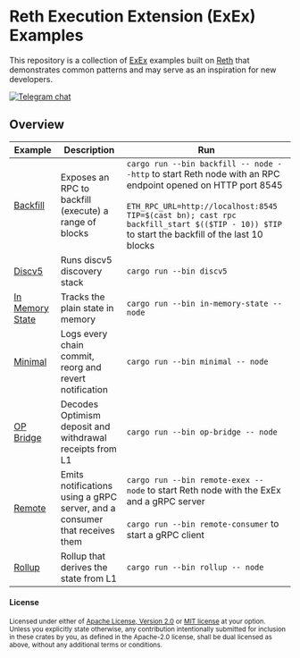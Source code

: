 # Reth Execution Extension (ExEx) Examples

This repository is a collection of [ExEx](https://reth.rs/developers/exex/exex.html) examples
built on [Reth](https://github.com/paradigmxyz/reth) that demonstrates common patterns and may serve as an inspiration
for new developers.

[![Telegram chat][telegram-badge]][telegram-url]

[telegram-badge]: https://img.shields.io/endpoint?color=neon&style=for-the-badge&url=https%3A%2F%2Ftg.sumanjay.workers.dev%2Fparadigm_reth
[telegram-url]: https://t.me/paradigm_reth

## Overview

| Example                              | Description                                                                | Run                                                                                                                                                                                                                                                           |
| ------------------------------------ | -------------------------------------------------------------------------- | ------------------------------------------------------------------------------------------------------------------------------------------------------------------------------------------------------------------------------------------------------------- |
| [Backfill](./backfill)               | Exposes an RPC to backfill (execute) a range of blocks                     | `cargo run --bin backfill -- node --http` to start Reth node with an RPC endpoint opened on HTTP port 8545<br><br>`ETH_RPC_URL=http://localhost:8545 TIP=$(cast bn); cast rpc backfill_start $(($TIP - 10)) $TIP` to start the backfill of the last 10 blocks |
| [Discv5](./discv5)                   | Runs discv5 discovery stack                                                | `cargo run --bin discv5`                                                                                                                                                                                                                                      |
| [In Memory State](./in-memory-state) | Tracks the plain state in memory                                           | `cargo run --bin in-memory-state -- node`                                                                                                                                                                                                                     |
| [Minimal](./minimal)                 | Logs every chain commit, reorg and revert notification                     | `cargo run --bin minimal -- node`                                                                                                                                                                                                                             |
| [OP Bridge](./op-bridge)             | Decodes Optimism deposit and withdrawal receipts from L1                   | `cargo run --bin op-bridge -- node`                                                                                                                                                                                                                           |
| [Remote](./remote)                   | Emits notifications using a gRPC server, and a consumer that receives them | `cargo run --bin remote-exex -- node` to start Reth node with the ExEx and a gRPC server<br><br>`cargo run --bin remote-consumer` to start a gRPC client                                                                                                      |
| [Rollup](./rollup)                   | Rollup that derives the state from L1                                      | `cargo run --bin rollup -- node`                                                                                                                                                                                                                              |

#### License

<sup>
Licensed under either of <a href="LICENSE-APACHE">Apache License, Version
2.0</a> or <a href="LICENSE-MIT">MIT license</a> at your option.
</sup>

<br>

<sub>
Unless you explicitly state otherwise, any contribution intentionally submitted
for inclusion in these crates by you, as defined in the Apache-2.0 license,
shall be dual licensed as above, without any additional terms or conditions.
</sub>
